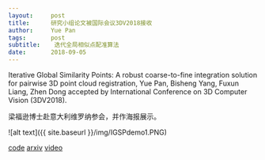 ```yaml
---
layout:     post
title:      研究小组论文被国际会议3DV2018接收
author:     Yue Pan
tags: 		post
subtitle:  	 迭代全局相似点配准算法
date:       2018-09-05
---
```

<!-- Start Writing Below in Markdown -->

Iterative Global Similarity Points: A robust coarse-to-fine integration solution for pairwise 3D point cloud registration, Yue Pan, Bisheng Yang, Fuxun Liang, Zhen Dong accepted by International Conference on 3D Computer Vision (3DV2018).

梁福逊博士赴意大利维罗纳参会，并作海报展示。

![alt text]({{ site.baseurl }}/img/IGSPdemo1.PNG)

[code](https://github.com/YuePanEdward/IGSP)  [arxiv](https://arxiv.org/abs/1808.03899)  [video](https://www.youtube.com/watch?v=DZr-8AceSqA) 
